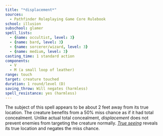 ```yaml
---
title: "*displacement*"
sources:
  - Pathfinder Roleplaying Game Core Rulebook
school: illusion
subschool: glamer
spell_lists:
  - {name: occultist, level: 3}
  - {name: bard, level: 3}
  - {name: sorcerer/wizard, level: 3}
  - {name: medium, level: 3}
casting_time: 1 standard action
components:
  - V
  - M (a small loop of leather)
range: touch
target: creature touched
duration: 1 round/level (D)
saving_throw: Will negates (harmless)
spell_resistance: yes (harmless)
---
```


The subject of this spell appears to be about 2 feet away from its true location. The creature benefits from a 50% miss chance as if it had total concealment. Unlike actual total concealment, *displacement* does not prevent enemies from targeting the creature normally. [*True seeing*](/spells/true-seeing/) reveals its true location and negates the miss chance.


